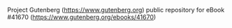 Project Gutenberg (https://www.gutenberg.org) public repository for eBook #41670 (https://www.gutenberg.org/ebooks/41670)
